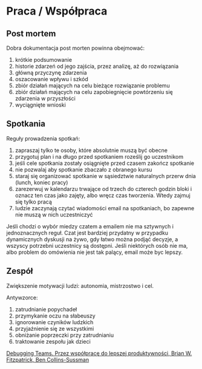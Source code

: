 # Praca / Współpraca

## Post mortem

Dobra dokumentacja post morten powinna obejmować:

1. krótkie podsumowanie
1. historie zdarzeń od jego zajścia, przez analizę, aż do rozwiązania
1. główną przyczynę zdarzenia
1. oszacowanie wpływu i szkód
1. zbiór działań mających na celu bieżące rozwiązanie problemu
1. zbiór działań mających na celu zapobiegnięcie powtórzeniu się zdarzenia w przyszłości
1. wyciągnięte wnioski

## Spotkania

Reguły prowadzenia spotkań:

1. zapraszaj tylko te osoby, które absolutnie muszą być obecne
1. przygotuj plan i na długo przed spotkaniem roześlij go uczestnikom
1. jeśli cele spotkania zostały osiągnięte przed czasem zakończ spotkanie
1. nie pozwalaj aby spotkanie zbaczało z obranego kursu
1. staraj się organizować spotkanie w sąsiedztwie naturalnych przerw dnia (lunch, koniec pracy)
1. zarezerwuj w kalendarzu trwające od trzech do czterech godzin bloki i oznacz ten czas jako zajęty, albo wręcz czas tworzenia. Wtedy zajmuj się tylko pracą
1. ludzie zaczynają czytać wiadomości email na spotkaniach, bo zapewne nie muszą w nich uczestniczyć

Jeśli chodzi o wybór miedzy czatem a emailem nie ma sztywnych i jednoznacznych reguł. Czat jest bardziej przydatny w przypadku dynamicznych dyskusji na żywo, gdy łatwo można podjąć decyzje, a wszyscy potrzebni uczestnicy są dostępni. Jeśli niektórych osób nie ma, albo problem do omówienia nie jest tak palący, email może byc lepszy.

## Zespół

Zwiększenie motywacji ludzi: autonomia, mistrzostwo i cel.

Antywzorce:

1. zatrudnianie popychadeł
1. przymykanie oczu na słabeuszy
1. ignorowanie czyników ludzkich
1. przyjaźnienie się ze wszystkimi
1. obniżanie poprzeczki przy zatrudnianiu
1. traktowanie zespołu jak dzieci

[Debugging Teams. Przez współpracę do lepszej produktywności, Brian W. Fitzpatrick, Ben Collins-Sussman](https://helion.pl/ksiazki/debugging-teams-przez-wspolprace-do-lepszej-produktywnosci-brian-w-fitzpatrick-ben-collins-sussman,debtea.htm)